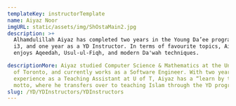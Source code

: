 ```yaml
---
templateKey: instructorTemplate
name: Aiyaz Noor
imgURL: static/assets/img/ShOstaMain2.jpg
description: >+
  Alhamdulillah Aiyaz has completed two years in the Young Da’ee program here at
  i3, and one year as a YD Instructor. In terms of favourite topics, Aiyaz
  enjoys Aqeedah, Usul-ul-Fiqh, and modern Da'wah techniques.

descriptionMore: Aiyaz studied Computer Science & Mathematics at the University
  of Toronto, and currently works as a Software Engineer. With two years of
  experience as a Teaching Assistant at U of T, Aiyaz has a “learn by teaching”
  motto, where he transfers over to teaching Islam through the YD program.
slug: /YD/YDInstructors/YDInstructors
---
```

